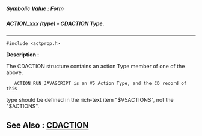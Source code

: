 ##### Symbolic Value : Form
##### ACTION_xxx (type) - CDACTION Type.
---
```
#include <actprop.h>
```
**Description :**

The CDACTION structure contains an action Type member of one of the above.

       ACTION_RUN_JAVASCRIPT is an V5 Action Type, and the CD record of this 
type should be defined in the rich-text item "$V5ACTIONS", not the "$ACTIONS".

**See Also :**
[CDACTION](/domino-c-api-docs/reference/Data/CDACTION)
---
